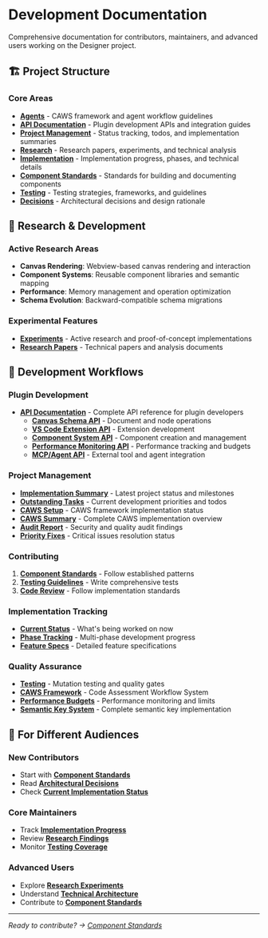 # Development Documentation

Comprehensive documentation for contributors, maintainers, and advanced users working on the Designer project.

## 🏗️ Project Structure

### Core Areas
- **[Agents](./agents.md)** - CAWS framework and agent workflow guidelines
- **[API Documentation](./api/)** - Plugin development APIs and integration guides
- **[Project Management](./)** - Status tracking, todos, and implementation summaries
- **[Research](./research/)** - Research papers, experiments, and technical analysis
- **[Implementation](./implementation/)** - Implementation progress, phases, and technical details
- **[Component Standards](./component-standards/)** - Standards for building and documenting components
- **[Testing](./testing/)** - Testing strategies, frameworks, and guidelines
- **[Decisions](./decisions/)** - Architectural decisions and design rationale

## 🔬 Research & Development

### Active Research Areas
- **Canvas Rendering**: Webview-based canvas rendering and interaction
- **Component Systems**: Reusable component libraries and semantic mapping
- **Performance**: Memory management and operation optimization
- **Schema Evolution**: Backward-compatible schema migrations

### Experimental Features
- **[Experiments](./research/experiments/)** - Active research and proof-of-concept implementations
- **[Research Papers](./research/)** - Technical papers and analysis documents

## 🧪 Development Workflows

### Plugin Development
- **[API Documentation](./api/)** - Complete API reference for plugin developers
  - **[Canvas Schema API](./api/canvas-schema.md)** - Document and node operations
  - **[VS Code Extension API](./api/vscode-extension.md)** - Extension development
  - **[Component System API](./api/components.md)** - Component creation and management
  - **[Performance Monitoring API](./api/performance.md)** - Performance tracking and budgets
  - **[MCP/Agent API](./api/mcp-agent.md)** - External tool and agent integration

### Project Management
- **[Implementation Summary](./IMPLEMENTATION_COMPLETE.md)** - Latest project status and milestones
- **[Outstanding Tasks](./OUTSTANDING_TODOS.md)** - Current development priorities and todos
- **[CAWS Setup](./CAWS_SETUP_COMPLETE.md)** - CAWS framework implementation status
- **[CAWS Summary](./CAWS_COMPLETE_SUMMARY.md)** - Complete CAWS implementation overview
- **[Audit Report](./AUDIT_REPORT.md)** - Security and quality audit findings
- **[Priority Fixes](./HIGH_PRIORITY_FINDINGS_RESOLVED.md)** - Critical issues resolution status

### Contributing
1. **[Component Standards](./component-standards/)** - Follow established patterns
2. **[Testing Guidelines](./testing/)** - Write comprehensive tests
3. **[Code Review](./implementation/)** - Follow implementation standards

### Implementation Tracking
- **[Current Status](./implementation/IMPLEMENTATION_STATUS.md)** - What's being worked on now
- **[Phase Tracking](./implementation/)** - Multi-phase development progress
- **[Feature Specs](./implementation/)** - Detailed feature specifications

### Quality Assurance
- **[Testing](./testing/MUTATION_TESTING_RATIONALE.md)** - Mutation testing and quality gates
- **[CAWS Framework](./implementation/)** - Code Assessment Workflow System
- **[Performance Budgets](./implementation/)** - Performance monitoring and limits
- **[Semantic Key System](./README-SEMANTIC-KEY-SYSTEM.md)** - Complete semantic key implementation

## 🎯 For Different Audiences

### New Contributors
- Start with **[Component Standards](./component-standards/)**
- Read **[Architectural Decisions](./decisions/)**
- Check **[Current Implementation Status](./implementation/IMPLEMENTATION_STATUS.md)**

### Core Maintainers
- Track **[Implementation Progress](./implementation/)**
- Review **[Research Findings](./research/RESEARCH_SUMMARY.md)**
- Monitor **[Testing Coverage](./testing/)**

### Advanced Users
- Explore **[Research Experiments](./research/experiments/)**
- Understand **[Technical Architecture](./decisions/)**
- Contribute to **[Component Standards](./component-standards/)**

---

*Ready to contribute? → [Component Standards](./component-standards/)*
